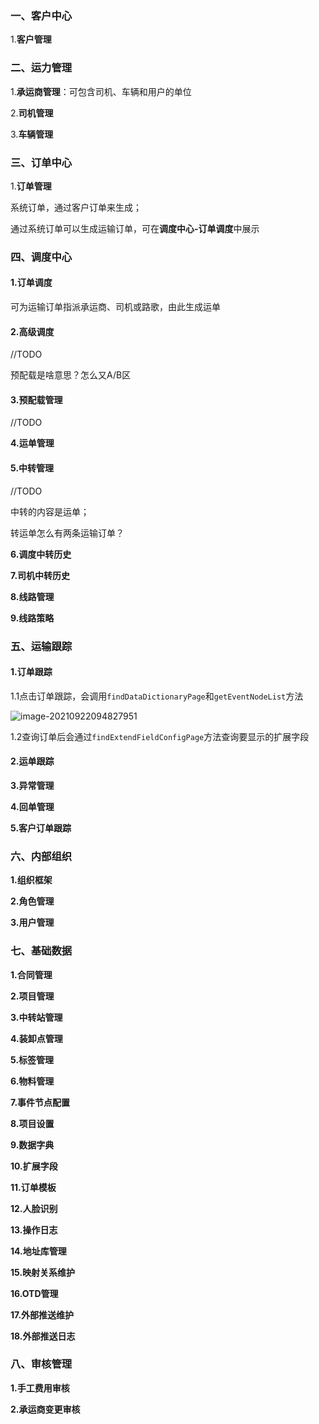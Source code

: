 ### 一、客户中心

1.**客户管理**

### 二、运力管理

1.**承运商管理**：可包含司机、车辆和用户的单位

2.**司机管理**

3.**车辆管理**

### 三、订单中心

1.**订单管理**

系统订单，通过客户订单来生成；

通过系统订单可以生成运输订单，可在**调度中心-订单调度**中展示

### 四、调度中心

#### 1.订单调度

可为运输订单指派承运商、司机或路歌，由此生成运单

#### 2.高级调度

//TODO

预配载是啥意思？怎么又A/B区

#### 3.预配载管理

//TODO

**4.运单管理**

#### 5.中转管理

//TODO

中转的内容是运单；

转运单怎么有两条运输订单？

**6.调度中转历史**

**7.司机中转历史**

**8.线路管理**

**9.线路策略**

### 五、运输跟踪

#### 1.订单跟踪

1.1点击订单跟踪，会调用`findDataDictionaryPage`和`getEventNodeList`方法

![image-20210922094827951](C:\Users\luoj\AppData\Roaming\Typora\typora-user-images\image-20210922094827951.png)

1.2查询订单后会通过`findExtendFieldConfigPage`方法查询要显示的扩展字段

#### 2.运单跟踪

**3.异常管理**

**4.回单管理**

**5.客户订单跟踪**

### 六、内部组织

**1.组织框架**

**2.角色管理**

**3.用户管理**

### 七、基础数据

**1.合同管理**

**2.项目管理**

**3.中转站管理**

**4.装卸点管理**

**5.标签管理**

**6.物料管理**

**7.事件节点配置**

**8.项目设置**

**9.数据字典**

**10.扩展字段**

**11.订单模板**

**12.人脸识别**

**13.操作日志**

**14.地址库管理**

**15.映射关系维护**

**16.OTD管理**

**17.外部推送维护**

**18.外部推送日志**

### 八、审核管理

**1.手工费用审核**

**2.承运商变更审核**

